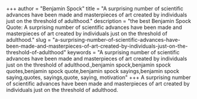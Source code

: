 +++
author = "Benjamin Spock"
title = "A surprising number of scientific advances have been made and masterpieces of art created by individuals just on the threshold of adulthood."
description = "the best Benjamin Spock Quote: A surprising number of scientific advances have been made and masterpieces of art created by individuals just on the threshold of adulthood."
slug = "a-surprising-number-of-scientific-advances-have-been-made-and-masterpieces-of-art-created-by-individuals-just-on-the-threshold-of-adulthood"
keywords = "A surprising number of scientific advances have been made and masterpieces of art created by individuals just on the threshold of adulthood.,benjamin spock,benjamin spock quotes,benjamin spock quote,benjamin spock sayings,benjamin spock saying,quotes, sayings,quote, saying, motivation"
+++
A surprising number of scientific advances have been made and masterpieces of art created by individuals just on the threshold of adulthood.
